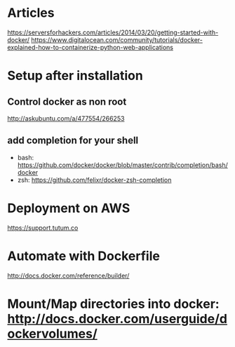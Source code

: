 # Articles

https://serversforhackers.com/articles/2014/03/20/getting-started-with-docker/
https://www.digitalocean.com/community/tutorials/docker-explained-how-to-containerize-python-web-applications


# Setup after installation

## Control docker as non root 

http://askubuntu.com/a/477554/266253

## add completion for your shell

* bash: https://github.com/docker/docker/blob/master/contrib/completion/bash/docker
* zsh: https://github.com/felixr/docker-zsh-completion

# Deployment on AWS

https://support.tutum.co

# Automate with Dockerfile

http://docs.docker.com/reference/builder/

# Mount/Map directories into docker: http://docs.docker.com/userguide/dockervolumes/

